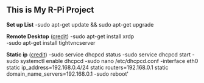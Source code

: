 ## This is My R-Pi Project
**Set up List**
-sudo apt-get update && sudo apt-get upgrade

**Remote Desktop** ([credit](shorturl.at/sNW06))
-sudo apt-get install xrdp            
-sudo apt-get install tightvncserver

**Static ip** ([credit](shorturl.at/fuBPU))
-sudo service dhcpcd status
-sudo service dhcpcd start
-sudo systemctl enable dhcpcd
-sudo nano /etc/dhcpcd.conf
-interface eth0
static ip_address=192.168.0.4/24
static routers=192.168.0.1
static domain_name_servers=192.168.0.1
-sudo reboot'





